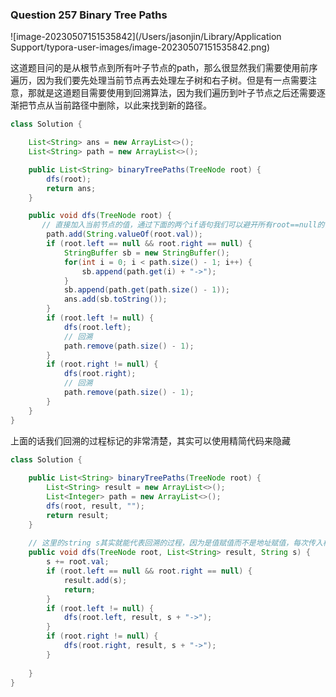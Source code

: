 ### Question 257 Binary Tree Paths

![image-20230507151535842](/Users/jasonjin/Library/Application Support/typora-user-images/image-20230507151535842.png)

这道题目问的是从根节点到所有叶子节点的path，那么很显然我们需要使用前序遍历，因为我们要先处理当前节点再去处理左子树和右子树。但是有一点需要注意，那就是这道题目需要使用到回溯算法，因为我们遍历到叶子节点之后还需要逐渐把节点从当前路径中删除，以此来找到新的路径。

```java
class Solution {

    List<String> ans = new ArrayList<>();
    List<String> path = new ArrayList<>();

    public List<String> binaryTreePaths(TreeNode root) {
        dfs(root);
        return ans;
    }

    public void dfs(TreeNode root) {
       // 直接加入当前节点的值，通过下面的两个if语句我们可以避开所有root==null的情况，并且这道题目里也说了node的最小数量为1，所以root永远不会是null
        path.add(String.valueOf(root.val));
        if (root.left == null && root.right == null) {
            StringBuffer sb = new StringBuffer();
            for(int i = 0; i < path.size() - 1; i++) {
                sb.append(path.get(i) + "->");
            }
            sb.append(path.get(path.size() - 1));
            ans.add(sb.toString());
        }
        if (root.left != null) {
            dfs(root.left);
          	// 回溯
            path.remove(path.size() - 1);
        }
        if (root.right != null) {
            dfs(root.right);
          	// 回溯
            path.remove(path.size() - 1);
        }
    }
}
```

上面的话我们回溯的过程标记的非常清楚，其实可以使用精简代码来隐藏

```java
class Solution {
    
    public List<String> binaryTreePaths(TreeNode root) {
        List<String> result = new ArrayList<>();
        List<Integer> path = new ArrayList<>();
        dfs(root, result, "");
        return result;
    }
    
    // 这里的string s其实就能代表回溯的过程，因为是值赋值而不是地址赋值，每次传入栈的东西都是不同的，而回退的时候就会自动回退到当时的状态
    public void dfs(TreeNode root, List<String> result, String s) {
        s += root.val;
        if (root.left == null && root.right == null) { 
            result.add(s);
            return;
        }
        if (root.left != null) {
            dfs(root.left, result, s + "->");
        }
        if (root.right != null) {
            dfs(root.right, result, s + "->");
        } 
        
    }
}
```

